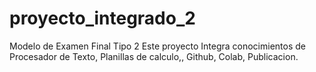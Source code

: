 # proyecto_integrado_2
 Modelo de Examen Final Tipo 2  Este proyecto Integra conocimientos de Procesador de Texto, Planillas de calculo,, Github, Colab, Publicacion.
